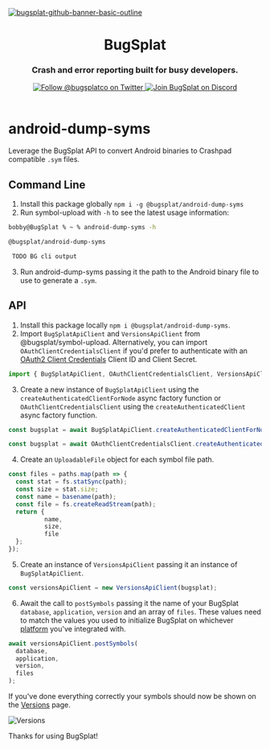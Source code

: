 [![bugsplat-github-banner-basic-outline](https://user-images.githubusercontent.com/20464226/149019306-3186103c-5315-4dad-a499-4fd1df408475.png)](https://bugsplat.com)
<br/>
# <div align="center">BugSplat</div> 
### **<div align="center">Crash and error reporting built for busy developers.</div>**
<div align="center">
    <a href="https://twitter.com/BugSplatCo">
        <img alt="Follow @bugsplatco on Twitter" src="https://img.shields.io/twitter/follow/bugsplatco?label=Follow%20BugSplat&style=social">
    </a>
    <a href="https://discord.gg/bugsplat">
        <img alt="Join BugSplat on Discord" src="https://img.shields.io/discord/664965194799251487?label=Join%20Discord&logo=Discord&style=social">
    </a>
</div>

<br/>

# android-dump-syms

Leverage the BugSplat API to convert Android binaries to Crashpad compatible `.sym` files.

## Command Line

1. Install this package globally `npm i -g @bugsplat/android-dump-syms`
2. Run symbol-upload with `-h` to see the latest usage information:

```bash
bobby@BugSplat % ~ % android-dump-syms -h

@bugsplat/android-dump-syms

 TODO BG cli output
```
3. Run android-dump-syms passing it the path to the Android binary file to use to generate a `.sym`.

## API

1. Install this package locally `npm i @bugsplat/android-dump-syms`.
2. Import `BugSplatApiClient` and `VersionsApiClient` from @bugsplat/symbol-upload. Alternatively, you can import `OAuthClientCredentialsClient` if you'd prefer to authenticate with an [OAuth2 Client Credentials](https://docs.bugsplat.com/introduction/development/web-services/oauth2#client-credentials) Client ID and Client Secret.

```ts
import { BugSplatApiClient, OAuthClientCredentialsClient, VersionsApiClient } from '@bugsplat/symbol-upload';
```

3. Create a new instance of `BugSplatApiClient` using the `createAuthenticatedClientForNode` async factory function or `OAuthClientCredentialsClient` using the `createAuthenticatedClient` async factory function.

```ts
const bugsplat = await BugSplatApiClient.createAuthenticatedClientForNode(email, password);
```

```ts
const bugsplat = await OAuthClientCredentialsClient.createAuthenticatedClient(clientId, clientSecret);
```

4. Create an `UploadableFile` object for each symbol file path.

```ts
const files = paths.map(path => {
  const stat = fs.statSync(path);
  const size = stat.size;
  const name = basename(path);
  const file = fs.createReadStream(path);
  return {
          name,
          size,
          file
  };
});
```

5. Create an instance of `VersionsApiClient` passing it an instance of `BugSplatApiClient`.

```ts
const versionsApiClient = new VersionsApiClient(bugsplat);
```

6. Await the call to `postSymbols` passing it the name of your BugSplat `database`, `application`, `version` and an array of `files`. These values need to match the values you used to initialize BugSplat on whichever [platform](https://docs.bugsplat.com/introduction/getting-started/integrations) you've integrated with.

```ts
await versionsApiClient.postSymbols(
  database,
  application,
  version,
  files
);
```

If you've done everything correctly your symbols should now be shown on the [Versions](https://app.bugsplat.com/v2/versions) page.

![Versions](https://bugsplat-public.s3.amazonaws.com/npm/symbol-upload/versions.png)

Thanks for using BugSplat!
